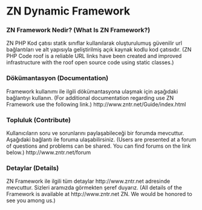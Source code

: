 # ZN Dynamic Framework

<h3>ZN Framework Nedir? (What Is ZN Framework?)</h3>
ZN PHP Kod çatısı statik sınıflar kullanılarak oluşturulumuş güvenilir url bağlantıları ve alt yapısıyla geliştirilmiş açık kaynak kodlu kod çatısıdır.
(ZN PHP Code roof is a reliable URL links have been created and improved infrastructure with the roof open source code using static classes.)

<h3>Dökümantasyon (Documentation)</h3>
Framework kullanımı ile ilgili dökümantasyona ulaşmak için aşağıdaki bağlantıyı kullanın.
(For additional documentation regarding use ZN Framework use the following link.)
http://www.zntr.net/Guide/index.html

<h3>Topluluk (Contribute)</h3>
Kullanıcıların soru ve sorunlarını paylaşabileceği bir forumda mevcuttur. Aşağıdaki bağlantı ile foruma ulaşabilirsiniz.
(Users are presented at a forum of questions and problems can be shared. You can find forums on the link below.)
http://www.zntr.net/forum

<h3>Detaylar (Details)</h3>
ZN Framework ile ilgili tüm detaylar http://www.zntr.net adresinde mevcuttur. Sizleri aramızda görmekten şeref duyarız.
(All details of the Framework is available at http://www.zntr.net ZN. We would be honored to see you among us.)
